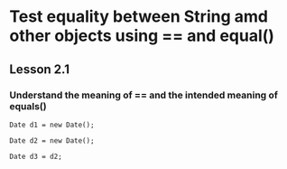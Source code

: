 # Test equality between String amd other objects using == and equal()

## Lesson 2.1

### **Understand the meaning of == and the intended meaning of equals()**


````
Date d1 = new Date();

Date d2 = new Date();

Date d3 = d2;

````
